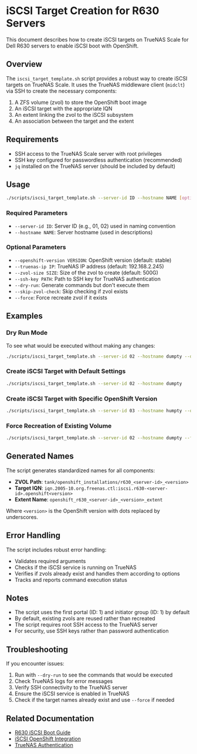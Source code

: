 # iSCSI Target Creation for R630 Servers

This document describes how to create iSCSI targets on TrueNAS Scale for Dell R630 servers to enable iSCSI boot with OpenShift.

## Overview

The `iscsi_target_template.sh` script provides a robust way to create iSCSI targets on TrueNAS Scale. It uses the TrueNAS middleware client (`midclt`) via SSH to create the necessary components:

1. A ZFS volume (zvol) to store the OpenShift boot image
2. An iSCSI target with the appropriate IQN
3. An extent linking the zvol to the iSCSI subsystem
4. An association between the target and the extent

## Requirements

- SSH access to the TrueNAS Scale server with root privileges
- SSH key configured for passwordless authentication (recommended)
- `jq` installed on the TrueNAS server (should be included by default)

## Usage

```bash
./scripts/iscsi_target_template.sh --server-id ID --hostname NAME [options]
```

### Required Parameters

- `--server-id ID`: Server ID (e.g., 01, 02) used in naming convention
- `--hostname NAME`: Server hostname (used in descriptions)

### Optional Parameters

- `--openshift-version VERSION`: OpenShift version (default: stable)
- `--truenas-ip IP`: TrueNAS IP address (default: 192.168.2.245)
- `--zvol-size SIZE`: Size of the zvol to create (default: 500G)
- `--ssh-key PATH`: Path to SSH key for TrueNAS authentication
- `--dry-run`: Generate commands but don't execute them
- `--skip-zvol-check`: Skip checking if zvol exists
- `--force`: Force recreate zvol if it exists

## Examples

### Dry Run Mode

To see what would be executed without making any changes:

```bash
./scripts/iscsi_target_template.sh --server-id 02 --hostname dumpty --dry-run
```

### Create iSCSI Target with Default Settings

```bash
./scripts/iscsi_target_template.sh --server-id 02 --hostname dumpty
```

### Create iSCSI Target with Specific OpenShift Version

```bash
./scripts/iscsi_target_template.sh --server-id 03 --hostname humpty --openshift-version 4.14
```

### Force Recreation of Existing Volume

```bash
./scripts/iscsi_target_template.sh --server-id 02 --hostname dumpty --force
```

## Generated Names

The script generates standardized names for all components:

- **ZVOL Path**: `tank/openshift_installations/r630_<server-id>_<version>`
- **Target IQN**: `iqn.2005-10.org.freenas.ctl:iscsi.r630-<server-id>.openshift<version>`
- **Extent Name**: `openshift_r630_<server-id>_<version>_extent`

Where `<version>` is the OpenShift version with dots replaced by underscores.

## Error Handling

The script includes robust error handling:

- Validates required arguments
- Checks if the iSCSI service is running on TrueNAS
- Verifies if zvols already exist and handles them according to options
- Tracks and reports command execution status

## Notes

- The script uses the first portal (ID: 1) and initiator group (ID: 1) by default
- By default, existing zvols are reused rather than recreated
- The script requires root SSH access to the TrueNAS server
- For security, use SSH keys rather than password authentication

## Troubleshooting

If you encounter issues:

1. Run with `--dry-run` to see the commands that would be executed
2. Check TrueNAS logs for error messages
3. Verify SSH connectivity to the TrueNAS server
4. Ensure the iSCSI service is enabled in TrueNAS
5. Check if the target names already exist and use `--force` if needed

## Related Documentation

- [R630 iSCSI Boot Guide](R630_ISCSI_BOOT_GUIDE.md)
- [iSCSI OpenShift Integration](ISCSI_OPENSHIFT_INTEGRATION.md)
- [TrueNAS Authentication](TRUENAS_AUTHENTICATION.md)
